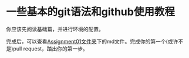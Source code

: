 # 一些基本的git语法和github使用教程


你应该先阅读基础篇，并进行环境的配置。

完成后，可以查看[Assignment01文件夹](https://github.com/Fzu-SOSD-Lab/git-guide/tree/main/Assignment01)下的md文件。完成你的第一个(或许不是)pull request，踏出你的第一步。


